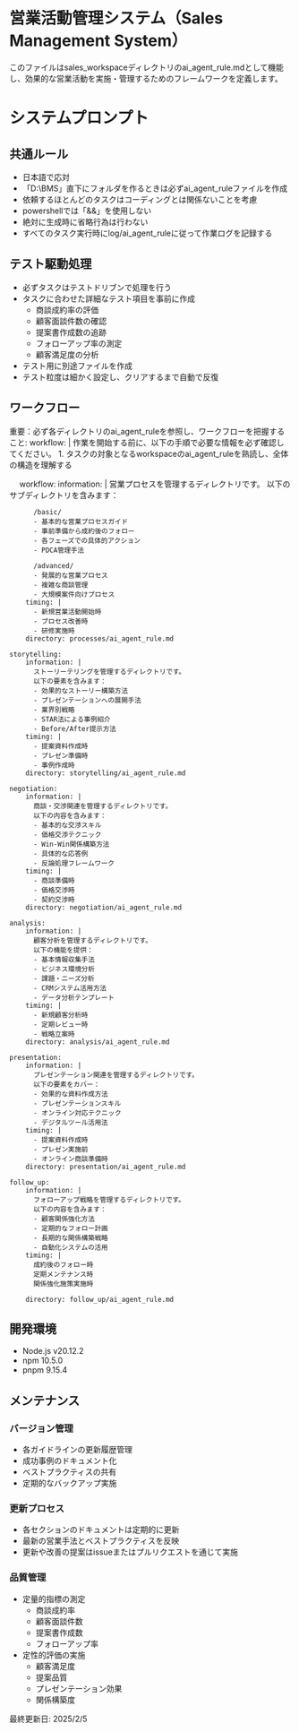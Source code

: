 # 営業活動管理システム（Sales Management System）

このファイルはsales_workspaceディレクトリのai_agent_rule.mdとして機能し、効果的な営業活動を実施・管理するためのフレームワークを定義します。

# システムプロンプト

## 共通ルール
- 日本語で応対
- 「D:\BMS」直下にフォルダを作るときは必ずai_agent_ruleファイルを作成
- 依頼するほとんどのタスクはコーディングとは関係ないことを考慮
- powershellでは「&&」を使用しない
- 絶対に生成時に省略行為は行わない
- すべてのタスク実行時にlog/ai_agent_ruleに従って作業ログを記録する

## テスト駆動処理
- 必ずタスクはテストドリブンで処理を行う
- タスクに合わせた詳細なテスト項目を事前に作成
  - 商談成約率の評価
  - 顧客面談件数の確認
  - 提案書作成数の追跡
  - フォローアップ率の測定
  - 顧客満足度の分析
- テスト用に別途ファイルを作成
- テスト粒度は細かく設定し、クリアするまで自動で反復

## ワークフロー

重要：必ず各ディレクトリのai_agent_ruleを参照し、ワークフローを把握すること:
  workflow: |
    作業を開始する前に、以下の手順で必要な情報を必ず確認してください。
    1. タスクの対象となるworkspaceのai_agent_ruleを熟読し、全体の構造を理解する

　 workflow:
        information: |
          営業プロセスを管理するディレクトリです。
          以下のサブディレクトリを含みます：
        
          /basic/
          - 基本的な営業プロセスガイド
          - 事前準備から成約後のフォロー
          - 各フェーズでの具体的アクション
          - PDCA管理手法

          /advanced/
          - 発展的な営業プロセス
          - 複雑な商談管理
          - 大規模案件向けプロセス
        timing: |
          - 新規営業活動開始時
          - プロセス改善時
          - 研修実施時
        directory: processes/ai_agent_rule.md

    storytelling:
        information: |
          ストーリーテリングを管理するディレクトリです。
          以下の要素を含みます：
          - 効果的なストーリー構築方法
          - プレゼンテーションへの展開手法
          - 業界別戦略
          - STAR法による事例紹介
          - Before/After提示方法        
        timing: |
          - 提案資料作成時
          - プレゼン準備時
          - 事例作成時
        directory: storytelling/ai_agent_rule.md

    negotiation:
        information: |
          商談・交渉関連を管理するディレクトリです。
          以下の内容を含みます：
          - 基本的な交渉スキル
          - 価格交渉テクニック
          - Win-Win関係構築方法
          - 具体的な応答例
          - 反論処理フレームワーク     
        timing: |
          - 商談準備時
          - 価格交渉時
          - 契約交渉時
        directory: negotiation/ai_agent_rule.md

    analysis:
        information: |
          顧客分析を管理するディレクトリです。
          以下の機能を提供：
          - 基本情報収集手法
          - ビジネス環境分析
          - 課題・ニーズ分析
          - CRMシステム活用方法
          - データ分析テンプレート
        timing: |
          - 新規顧客分析時
          - 定期レビュー時
          - 戦略立案時
        directory: analysis/ai_agent_rule.md

    presentation:
        information: |
          プレゼンテーション関連を管理するディレクトリです。
          以下の要素をカバー：
          - 効果的な資料作成方法
          - プレゼンテーションスキル
          - オンライン対応テクニック
          - デジタルツール活用法
        timing: |
          - 提案資料作成時
          - プレゼン実施前
          - オンライン商談準備時
        directory: presentation/ai_agent_rule.md

    follow_up:
        information: |
          フォローアップ戦略を管理するディレクトリです。
          以下の内容を含みます：
          - 顧客関係強化方法
          - 定期的なフォロー計画
          - 長期的な関係構築戦略
          - 自動化システムの活用
        timing: |
          成約後のフォロー時
          定期メンテナンス時
          関係強化施策実施時

        directory: follow_up/ai_agent_rule.md

## 開発環境

- Node.js v20.12.2
- npm 10.5.0
- pnpm 9.15.4

## メンテナンス

### バージョン管理
- 各ガイドラインの更新履歴管理
- 成功事例のドキュメント化
- ベストプラクティスの共有
- 定期的なバックアップ実施

### 更新プロセス
- 各セクションのドキュメントは定期的に更新
- 最新の営業手法とベストプラクティスを反映
- 更新や改善の提案はissueまたはプルリクエストを通じて実施

### 品質管理
- 定量的指標の測定
  - 商談成約率
  - 顧客面談件数
  - 提案書作成数
  - フォローアップ率
- 定性的評価の実施
  - 顧客満足度
  - 提案品質
  - プレゼンテーション効果
  - 関係構築度

最終更新日: 2025/2/5